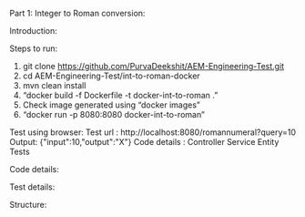 Part 1: Integer to Roman conversion:

Introduction:



Steps to run:

1) git clone https://github.com/PurvaDeekshit/AEM-Engineering-Test.git
2) cd AEM-Engineering-Test/int-to-roman-docker
3) mvn clean install
4) “docker build -f Dockerfile -t docker-int-to-roman .”
5) Check image generated using “docker images”
5) “docker run -p 8080:8080 docker-int-to-roman”

Test using browser:
Test url : http://localhost:8080/romannumeral?query=10
Output: 
{"input":10,"output":"X"}
Code details :
Controller
Service
Entity
Tests

Code details:

Test details:

Structure:




